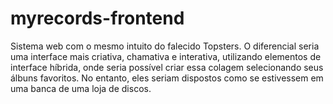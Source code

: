 # myrecords-frontend
Sistema web com o mesmo intuito do falecido Topsters. O diferencial seria uma interface mais criativa, chamativa e interativa, utilizando elementos de interface híbrida, onde seria possível criar essa colagem selecionando seus álbuns favoritos. No entanto, eles seriam dispostos como se estivessem em uma banca de uma loja de discos.
